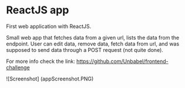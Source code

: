 # ReactJS app

First web application with ReactJS.

Small web app that fetches data from a given url, lists the data from the endpoint.
User can edit data, remove data, fetch data from url, and was supposed to send data through a POST request (not quite done).

For more info check the link: https://github.com/Unbabel/frontend-challenge

![Screenshot] (appScreenshot.PNG)
